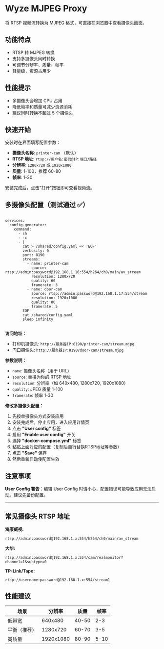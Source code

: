 # Wyze MJPEG Proxy

将 RTSP 视频流转换为 MJPEG 格式，可直接在浏览器中查看摄像头画面。

## 功能特点

- RTSP 转 MJPEG 转换
- 支持多摄像头同时转换
- 可调节分辨率、质量、帧率
- 轻量级，资源占用少


## 性能提示
- 多摄像头会增加 CPU 占用
- 降低帧率和质量可减少资源消耗
- 建议同时转换不超过 5 个摄像头

## 快速开始

安装时在界面填写配置参数：
- **摄像头名称**: `printer-cam` （默认）
- **RTSP 地址**: `rtsp://用户名:密码@IP:端口/路径`
- **分辨率**: `1280x720` 或 `1920x1080`
- **质量**: 1-100，推荐 60-80
- **帧率**: 1-30

安装完成后，点击"打开"按钮即可查看视频流。




## 多摄像头配置（测试通过 ✅）

```

services:
  config-generator:
    command:
      - sh
      - -c
      - |
        cat > /shared/config.yaml << 'EOF'
        verbosity: 0
        port: 8190
        streams:
          - name: printer-cam
            source: rtsp://admin:password@192.168.1.16:554/h264/ch0/main/av_stream
            resolution: 1280x720
            quality: 60
            framerate: 3
          - name: door-cam
            source: rtsp://admin:password@192.168.1.17:554/stream
            resolution: 1920x1080
            quality: 80
            framerate: 5
        EOF
        cat /shared/config.yaml
        sleep infinity
		
```

**访问地址：**
- 打印机摄像头: `http://服务器IP:8190/printer-cam/stream.mjpg`
- 门口摄像头: `http://服务器IP:8190/door-cam/stream.mjpg`

**参数说明：**
- `name`: 摄像头名称（用于 URL）
- `source`: 替换为你的 RTSP 地址
- `resolution`: 分辨率（如 640x480, 1280x720, 1920x1080）
- `quality`: JPEG 质量 1-100
- `framerate`: 帧率 1-30


**修改多摄像头配置：**
1. 先按单摄像头方式安装应用
2. 安装完成后，停止应用，进入应用详情页
3. 点击 **"User config"** 标签
4. 启用 **"Enable user config"** 开关
5. 选择 **"docker-compose.yml"** 标签
6. 粘贴上面对应的配置（复制后自行替换RTSP地址等参数）
7. 点击 **"Save"** 保存
8. 然后重新启动使配置生效

## 注意事项

 **User Config 警告**：编辑 User Config 时请小心，配置错误可能导致应用无法启动。建议先备份配置。

---


## 常见摄像头 RTSP 地址

**海康威视:**
```
rtsp://admin:password@192.168.1.x:554/h264/ch0/main/av_stream
```

**大华:**
```
rtsp://admin:password@192.168.1.x:554/cam/realmonitor?channel=1&subtype=0
```

**TP-Link/Tapo:**
```
rtsp://username:password@192.168.1.x:554/stream1
```

## 性能建议

| 场景 | 分辨率 | 质量 | 帧率 |
|------|--------|------|------|
| 低带宽 | 640x480 | 40-50 | 2-3 |
| 平衡（推荐） | 1280x720 | 60-70 | 3-5 |
| 高质量 | 1920x1080 | 80-90 | 5-10 |
